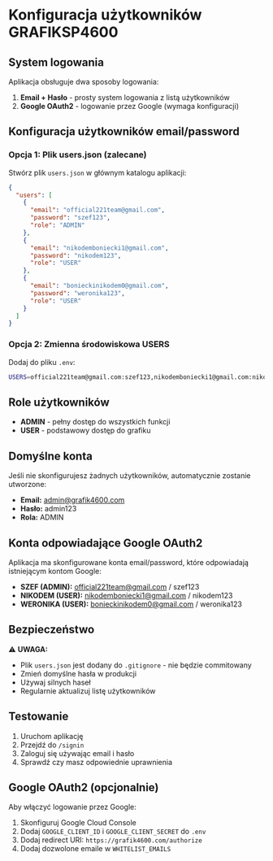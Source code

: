 # Konfiguracja użytkowników GRAFIKSP4600

## System logowania

Aplikacja obsługuje dwa sposoby logowania:

1. **Email + Hasło** - prosty system logowania z listą użytkowników
2. **Google OAuth2** - logowanie przez Google (wymaga konfiguracji)

## Konfiguracja użytkowników email/password

### Opcja 1: Plik users.json (zalecane)

Stwórz plik `users.json` w głównym katalogu aplikacji:

```json
{
  "users": [
    {
      "email": "official221team@gmail.com",
      "password": "szef123",
      "role": "ADMIN"
    },
    {
      "email": "nikodemboniecki1@gmail.com",
      "password": "nikodem123",
      "role": "USER"
    },
    {
      "email": "bonieckinikodem0@gmail.com",
      "password": "weronika123",
      "role": "USER"
    }
  ]
}
```

### Opcja 2: Zmienna środowiskowa USERS

Dodaj do pliku `.env`:

```bash
USERS=official221team@gmail.com:szef123,nikodemboniecki1@gmail.com:nikodem123,bonieckinikodem0@gmail.com:weronika123
```

## Role użytkowników

- **ADMIN** - pełny dostęp do wszystkich funkcji
- **USER** - podstawowy dostęp do grafiku

## Domyślne konta

Jeśli nie skonfigurujesz żadnych użytkowników, automatycznie zostanie utworzone:

- **Email:** admin@grafik4600.com
- **Hasło:** admin123
- **Rola:** ADMIN

## Konta odpowiadające Google OAuth2

Aplikacja ma skonfigurowane konta email/password, które odpowiadają istniejącym kontom Google:

- **SZEF (ADMIN):** official221team@gmail.com / szef123
- **NIKODEM (USER):** nikodemboniecki1@gmail.com / nikodem123  
- **WERONIKA (USER):** bonieckinikodem0@gmail.com / weronika123

## Bezpieczeństwo

⚠️ **UWAGA:** 
- Plik `users.json` jest dodany do `.gitignore` - nie będzie commitowany
- Zmień domyślne hasła w produkcji
- Używaj silnych haseł
- Regularnie aktualizuj listę użytkowników

## Testowanie

1. Uruchom aplikację
2. Przejdź do `/signin`
3. Zaloguj się używając email i hasło
4. Sprawdź czy masz odpowiednie uprawnienia

## Google OAuth2 (opcjonalnie)

Aby włączyć logowanie przez Google:

1. Skonfiguruj Google Cloud Console
2. Dodaj `GOOGLE_CLIENT_ID` i `GOOGLE_CLIENT_SECRET` do `.env`
3. Dodaj redirect URI: `https://grafik4600.com/authorize`
4. Dodaj dozwolone emaile w `WHITELIST_EMAILS`

